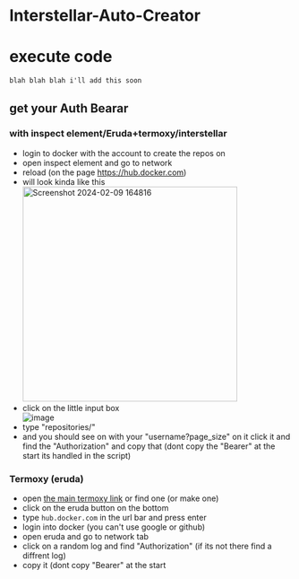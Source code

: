 # Interstellar-Auto-Creator

# execute code
```
blah blah blah i'll add this soon
```

## get your Auth Bearar

### with inspect element/Eruda+termoxy/interstellar
- login to docker with the account to create the repos on
- open inspect element and go to network
- reload (on the page https://hub.docker.com)
- will look kinda like this <br><img width="383" alt="Screenshot 2024-02-09 164816" src="https://github.com/Wyn213/Interstellar-Auto-Creator/assets/156633596/9ac0d4d9-fc25-4d18-8e29-5ddf604d1a38">
- click on the little input box <br>![image](https://github.com/Wyn213/Interstellar-Auto-Creator/assets/156633596/46607b12-ed5b-4ab1-8eb4-68217b47d9ef)
- type "repositories/"
- and you should see on with your "username?page_size" on it click it and find the "Authorization" and copy that (dont copy the "Bearer" at the start its handled in the script)
### Termoxy (eruda)
- open [the main termoxy link](https://termoxyfake.vercel.com) or find one (or make one)
- click on the eruda button on the bottom
- type ```hub.docker.com``` in the url bar and press enter
- login into docker (you can't use google or github)
- open eruda and go to network tab
- click on a random log and find "Authorization" (if its not there find a diffrent log)
- copy it (dont copy "Bearer" at the start
